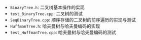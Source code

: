 - `BinaryTree.h`: 二叉树基本操作的实现
- `test_BinaryTree.cpp`: 二叉树的测试
- `SeqBinaryTree.cpp`: 顺序存储的二叉树的前序遍历的实现与测试
- `HuffmanTree.h`: 哈夫曼树与哈夫曼编码的实现
- `test_HuffmanTree.cpp`: 哈夫曼树与哈夫曼编码的测试